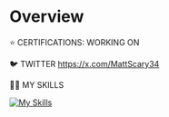 # Overview

⭐️ CERTIFICATIONS:
WORKING ON

🐦 TWITTER
https://x.com/MattScary34

👨‍🔬 MY SKILLS


[![My Skills](https://skillicons.dev/icons?i=java,cpp,bash,py,linux,aws,azure,redhat,vim,windows,apple,mysql)](https://skillicons.dev)
